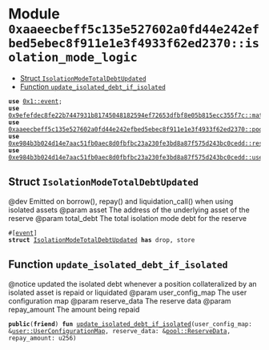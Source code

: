 
<a id="0xaaeecbeff5c135e527602a0fd44e242efbed5ebec8f911e1e3f4933f62ed2370_isolation_mode_logic"></a>

# Module `0xaaeecbeff5c135e527602a0fd44e242efbed5ebec8f911e1e3f4933f62ed2370::isolation_mode_logic`



-  [Struct `IsolationModeTotalDebtUpdated`](#0xaaeecbeff5c135e527602a0fd44e242efbed5ebec8f911e1e3f4933f62ed2370_isolation_mode_logic_IsolationModeTotalDebtUpdated)
-  [Function `update_isolated_debt_if_isolated`](#0xaaeecbeff5c135e527602a0fd44e242efbed5ebec8f911e1e3f4933f62ed2370_isolation_mode_logic_update_isolated_debt_if_isolated)


<pre><code><b>use</b> <a href="">0x1::event</a>;
<b>use</b> <a href="../aave-math/doc/math_utils.md#0x9efefdec8fe22b7447931b81745048182594ef72653dfbf8e05b815ecc355f7c_math_utils">0x9efefdec8fe22b7447931b81745048182594ef72653dfbf8e05b815ecc355f7c::math_utils</a>;
<b>use</b> <a href="pool.md#0xaaeecbeff5c135e527602a0fd44e242efbed5ebec8f911e1e3f4933f62ed2370_pool">0xaaeecbeff5c135e527602a0fd44e242efbed5ebec8f911e1e3f4933f62ed2370::pool</a>;
<b>use</b> <a href="../aave-config/doc/reserve_config.md#0xe984b3b024d14e7aac51fb0aec8d0fbfbc23a230fe3bd8a87f575d243bc0cedd_reserve">0xe984b3b024d14e7aac51fb0aec8d0fbfbc23a230fe3bd8a87f575d243bc0cedd::reserve</a>;
<b>use</b> <a href="../aave-config/doc/user_config.md#0xe984b3b024d14e7aac51fb0aec8d0fbfbc23a230fe3bd8a87f575d243bc0cedd_user">0xe984b3b024d14e7aac51fb0aec8d0fbfbc23a230fe3bd8a87f575d243bc0cedd::user</a>;
</code></pre>



<a id="0xaaeecbeff5c135e527602a0fd44e242efbed5ebec8f911e1e3f4933f62ed2370_isolation_mode_logic_IsolationModeTotalDebtUpdated"></a>

## Struct `IsolationModeTotalDebtUpdated`

@dev Emitted on borrow(), repay() and liquidation_call() when using isolated assets
@param asset The address of the underlying asset of the reserve
@param total_debt The total isolation mode debt for the reserve


<pre><code>#[<a href="">event</a>]
<b>struct</b> <a href="isolation_mode_logic.md#0xaaeecbeff5c135e527602a0fd44e242efbed5ebec8f911e1e3f4933f62ed2370_isolation_mode_logic_IsolationModeTotalDebtUpdated">IsolationModeTotalDebtUpdated</a> <b>has</b> drop, store
</code></pre>



<a id="0xaaeecbeff5c135e527602a0fd44e242efbed5ebec8f911e1e3f4933f62ed2370_isolation_mode_logic_update_isolated_debt_if_isolated"></a>

## Function `update_isolated_debt_if_isolated`

@notice updated the isolated debt whenever a position collateralized by an isolated asset is repaid or liquidated
@param user_config_map The user configuration map
@param reserve_data The reserve data
@param repay_amount The amount being repaid


<pre><code><b>public</b>(<b>friend</b>) <b>fun</b> <a href="isolation_mode_logic.md#0xaaeecbeff5c135e527602a0fd44e242efbed5ebec8f911e1e3f4933f62ed2370_isolation_mode_logic_update_isolated_debt_if_isolated">update_isolated_debt_if_isolated</a>(user_config_map: &<a href="../aave-config/doc/user_config.md#0xe984b3b024d14e7aac51fb0aec8d0fbfbc23a230fe3bd8a87f575d243bc0cedd_user_UserConfigurationMap">user::UserConfigurationMap</a>, reserve_data: &<a href="pool.md#0xaaeecbeff5c135e527602a0fd44e242efbed5ebec8f911e1e3f4933f62ed2370_pool_ReserveData">pool::ReserveData</a>, repay_amount: u256)
</code></pre>
